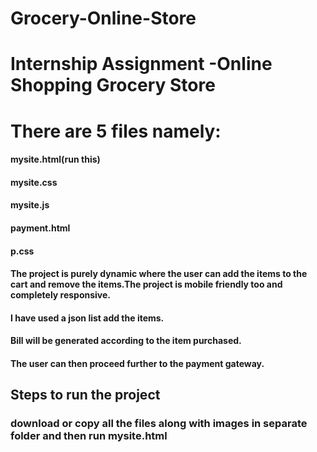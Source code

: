# Grocery-Online-Store
# Internship Assignment -Online Shopping Grocery Store
# There are 5 files namely:
#### mysite.html(run this)
#### mysite.css
#### mysite.js
#### payment.html
#### p.css

#### The project is purely dynamic where the user can add the items to the cart and remove the items.The project is mobile friendly too and completely responsive.
#### I have used a json list add the items.
#### Bill will be generated according to the item purchased.
#### The user can then proceed further to the payment gateway.

## Steps to run the project
### download or copy all the files along with images in separate folder and then run mysite.html
